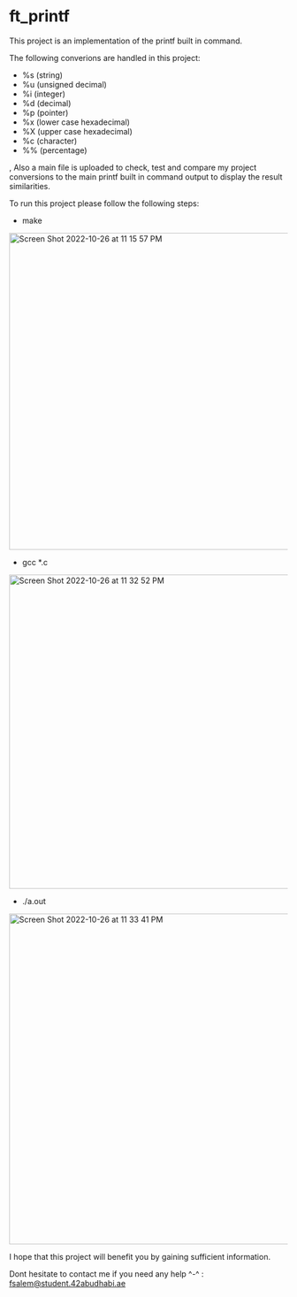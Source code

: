 # ft_printf
This project is an implementation of the printf built in command.

The following converions are handled in this project:
- %s (string)
- %u (unsigned decimal)
- %i (integer)
- %d (decimal)
- %p (pointer)
- %x (lower case hexadecimal)
- %X (upper case hexadecimal)
- %c (character)
- %% (percentage)

, Also a main file is uploaded to check, test and compare my project conversions to the main printf built in command output to display the result similarities.

To run this project please follow the following steps:

- make
<img width="573" alt="Screen Shot 2022-10-26 at 11 15 57 PM" src="https://user-images.githubusercontent.com/106735363/198119198-e4ac52fc-fb17-49f1-873b-ce9a164e5413.png">

- gcc *.c
<img width="568" alt="Screen Shot 2022-10-26 at 11 32 52 PM" src="https://user-images.githubusercontent.com/106735363/198119475-a23eaef9-1e64-4aad-87ca-3f6538b91b53.png">

- ./a.out
<img width="598" alt="Screen Shot 2022-10-26 at 11 33 41 PM" src="https://user-images.githubusercontent.com/106735363/198119629-de2d6442-b00a-4244-94e2-3bc3a4a080eb.png">

I hope that this project will benefit you by gaining sufficient information.

Dont hesitate to contact me if you need any help ^-^ : fsalem@student.42abudhabi.ae
